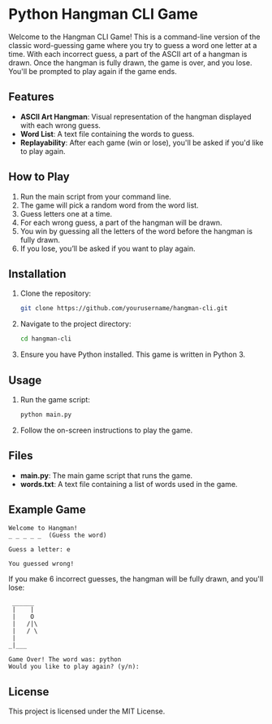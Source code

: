 # Python Hangman CLI Game

Welcome to the Hangman CLI Game! This is a command-line version of the classic word-guessing game where you try to guess a word one letter at a time. With each incorrect guess, a part of the ASCII art of a hangman is drawn. Once the hangman is fully drawn, the game is over, and you lose. You'll be prompted to play again if the game ends.

## Features

- **ASCII Art Hangman**: Visual representation of the hangman displayed with each wrong guess.
- **Word List**: A text file containing the words to guess.
- **Replayability**: After each game (win or lose), you'll be asked if you'd like to play again.

## How to Play

1. Run the main script from your command line.
2. The game will pick a random word from the word list.
3. Guess letters one at a time.
4. For each wrong guess, a part of the hangman will be drawn.
5. You win by guessing all the letters of the word before the hangman is fully drawn.
6. If you lose, you’ll be asked if you want to play again.

## Installation

1. Clone the repository:

    ```bash
    git clone https://github.com/yourusername/hangman-cli.git
    ```

2. Navigate to the project directory:

    ```bash
    cd hangman-cli
    ```

3. Ensure you have Python installed. This game is written in Python 3.

## Usage

1. Run the game script:

    ```bash
    python main.py
    ```

2. Follow the on-screen instructions to play the game.

## Files

- **main.py**: The main game script that runs the game.
- **words.txt**: A text file containing a list of words used in the game.

## Example Game

```
Welcome to Hangman!
_ _ _ _ _  (Guess the word)

Guess a letter: e

You guessed wrong!
```

If you make 6 incorrect guesses, the hangman will be fully drawn, and you'll lose:

```
 ______
 |    |
 |    O
 |   /|\
 |   / \
 |
_|___

Game Over! The word was: python
Would you like to play again? (y/n):
```

## License

This project is licensed under the MIT License.
